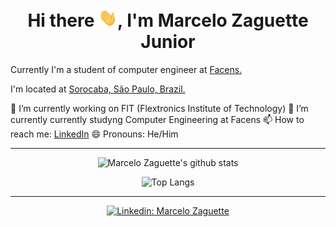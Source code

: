 <h1 align="center">Hi there <img src="https://raw.githubusercontent.com/ABSphreak/ABSphreak/master/gifs/Hi.gif" width="30px">, I'm Marcelo Zaguette Junior</h1>

Currently I'm a student of computer engineer at <a href="https://www.facens.br/home?l=en">Facens.</a>

I'm located at <a href="https://www.google.com/maps/place/Sorocaba+-+SP/data=!4m2!3m1!1s0x94c58abceb48f503:0x947f99ac59d0781b?sa=X&ved=2ahUKEwjE-4Li98TuAhXbIbkGHat-BdEQ8gEwCnoECCUQAQ">Sorocaba, São Paulo, Brazil.</a>

🔭 I’m currently working on FIT (Flextronics Institute of Technology)
🌱 I’m currently currently studyng Computer Engineering at Facens
📫 How to reach me: [LinkedIn](https://www.linkedin.com/in/marcelozaguettejunior/)
😄 Pronouns: He/Him

---

<div align="center">

![Marcelo Zaguette's github stats](https://github-readme-stats.vercel.app/api?username=m-zaguette&show_icons=true&theme=dark)

![Top Langs](https://github-readme-stats.vercel.app/api/top-langs/?username=m-zaguette&theme=dark&layout=compact)


</div>

---
<div align = "center">
   <a href="https://www.linkedin.com/in/marcelozaguettejunior/"><img src="https://img.shields.io/badge/-Marcelo%20Zaguette%20Junior-292929?style=flat-square&logo=Linkedin&logoColor=white&link=https://www.linkedin.com/in/marcelozaguettejunior/" alt="Linkedin: Marcelo Zaguette"></a>
</div>
